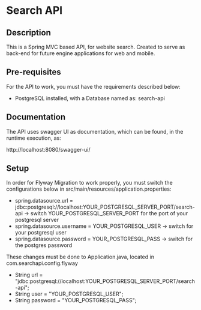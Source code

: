 # Search API

## Description

This is a Spring MVC based API, for website search. Created to serve as back-end for future engine applications for web and mobile.

## Pre-requisites

For the API to work, you must have the requirements described below:

 - PostgreSQL installed, with a Database named as: search-api

## Documentation

The API uses swagger UI as documentation, which can be found, in the runtime execution, as:

http://localhost:8080/swagger-ui/

## Setup

In order for Flyway Migration to work properly, you must switch the configurations below in src/main/resources/application.properties:

 - spring.datasource.url = jdbc:postgresql://localhost:YOUR_POSTGRESQL_SERVER_PORT/search-api -> switch YOUR_POSTGRESQL_SERVER_PORT for the port of your postgresql server
 - spring.datasource.username = YOUR_POSTGRESQL_USER -> switch for your postgresql user
 - spring.datasource.password = YOUR_POSTGRESQL_PASS -> switch for the postgres password

 These changes must be done to Application.java, located in com.searchapi.config.flyway

 - String url = "jdbc:postgresql://localhost:YOUR_POSTGRESQL_SERVER_PORT/search-api";
 - String user = "YOUR_POSTGRESQL_USER";
 - String password = "YOUR_POSTGRESQL_PASS";
